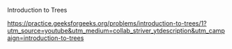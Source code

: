 Introduction to Trees

https://practice.geeksforgeeks.org/problems/introduction-to-trees/1?utm_source=youtube&utm_medium=collab_striver_ytdescription&utm_campaign=introduction-to-trees
